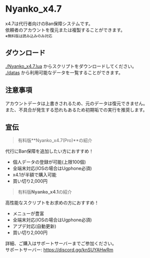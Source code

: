 # Nyanko_x4.7
x4.7は代行者向けのBan保障システムです。  
依頼者のアカウントを復元または複製することができます。  
<sup>※無料版は読み込みのみ対応</sup>

## ダウンロード
[./Nyanko_x4.7.lua](https://github.com/Rento055/x4.7/blob/main/Nyanko_x4.7.lua) からスクリプトをダウンロードしてください。  
[./datas](https://github.com/Rento055/x4.7/blob/main/datas) から利用可能なデータを一覧することができます。

## 注意事項  
アカウントデータは上書きされるため、元のデータは復元できません。  
また、不具合が発生する恐れもあるため初期垢での実行を推奨します。  

## 宣伝
> 有料版**Nyanko_x4.7(Pro)­**の紹介

代行にBan保障を追加したい方におすすめ！
- 個人データの登録が可能(上限100個)  
- 全端末対応(IOSの場合はUgphone必須)  
- x4.1が半額で購入可能  
- 買い切り2,000円  
  
> 有料版**Nyanko_x4.1**の紹介

高性能なスクリプトをお求めの方におすすめ！  
- メニューが豊富  
- 全端末対応(IOSの場合はUgphone必須)  
- アプデ対応(自動更新)  
- 買い切り2,000円  

詳細、ご購入はサポートサーバーまでご参加ください。  
サポートサーバー: https://discord.gg/knSUYAHwRm

